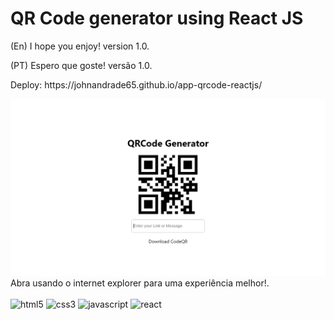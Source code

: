 # QR Code generator using React JS
<p>(En) I hope you enjoy! version 1.0.</p>
<p>(PT) Espero que goste! versão 1.0.</p>
<p>Deploy: https://johnandrade65.github.io/app-qrcode-reactjs/</p>
<img src="./public/readme.png" alt="Screen Capture">
Abra usando o internet explorer para uma experiência melhor!.
﻿<div style="display: inline_block"><br/>
  <img alt="html5" src="https://img.shields.io/badge/HTML5-E34F26?style=for-the-badge&logo=html5&logoColor=white"/>
  <img alt="css3" src="https://img.shields.io/badge/CSS3-1572B6?style=for-the-badge&logo=css3&logoColor=white"/>
  <img alt="javascript" src="https://img.shields.io/badge/JavaScript-323330?style=for-the-badge&logo=javascript&logoColor=F7DF1E"/>
  <img alt="react" src="https://img.shields.io/badge/React-20232A?style=for-the-badge&logo=react&logoColor=61DAFB"/>
</div>
